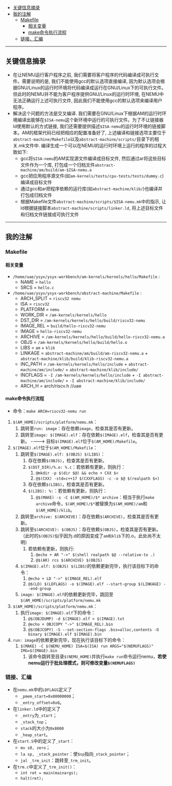 <!-- GFM-TOC -->
- [关键信息摘录](#关键信息摘录)
- [我的注解](#我的注解)
  - [Makefile](#makefile)
    - [相关变量](#相关变量)
    - [make命令执行流程](#make命令执行流程)
  - [链接、汇编](#链接汇编)
<!-- GFM-TOC -->

---
## 关键信息摘录
* 在让NEMU运行客户程序之前, 我们需要将客户程序的代码编译成可执行文件。需要说明的是, 我们不能使用gcc的默认选项直接编译, 因为默认选项会根据GNU/Linux的运行时环境将代码编译成运行在GNU/Linux下的可执行文件。但此时的NEMU并不能为客户程序提供GNU/Linux的运行时环境, 在NEMU中无法正确运行上述可执行文件, 因此我们不能使用gcc的默认选项来编译用户程序。
* 解决这个问题的方法是交叉编译. 我们需要在GNU/Linux下根据AM的运行时环境编译出能够在`$ISA-nemu`这个新环境中运行的可执行文件。为了不让链接器ld使用默认的方式链接, 我们还需要提供描述`$ISA-nemu`的运行时环境的链接脚本。AM的框架代码已经把相应的配置准备好了, 上述编译和链接选项主要位于`abstract-machine/Makefile`以及`abstract-machine/scripts/`目录下的相关.mk文件中. 编译生成一个可以在NEMU的运行时环境上运行的程序的过程大致如下:
   - gcc将`$ISA-nemu`的AM实现源文件编译成目标文件, 然后通过ar将这些目标文件作为一个库, 打包成一个归档文件`abstract-machine/am/build/am-$ISA-nemu.a`
   - gcc把应用程序源文件(如`am-kernels/tests/cpu-tests/tests/dummy.c`)编译成目标文件
   - 通过gcc和ar把程序依赖的运行库(如`abstract-machine/klib/`)也编译并打包成归档文件
   - 根据Makefile文件`abstract-machine/scripts/$ISA-nemu.mk`中的指示, 让ld根据链接脚本`abstract-machine/scripts/linker.ld`, 将上述目标文件和归档文件链接成可执行文件


---
## 我的注解
### Makefile
#### 相关变量
- `/home/uae/ysyx/ysyx-workbench/am-kernels/kernels/hello/Makefile` :
    - NAME = `hello`
    - SRCS = `hello.c`
- `/home/uae/ysyx/ysyx-workbench/abstract-machine/Makefile` :
    - ARCH_SPLIT = `riscv32 nemu`
    - ISA = `riscv32`
    - PLATFORM = `nemu`
    - WORK_DIR = `/am-kernels/kernels/hello`
    - DST_DIR = `/am-kernels/kernels/hello/build/riscv32-nemu`
    - IMAGE_REL = `build/hello-riscv32-nemu`
    - IMAGE = `hello-riscv32-nemu`
    - ARCHIVE = `/am-kernels/kernels/hello/build/hello-riscv32-nemu.a`
    - OBJS = `/am-kernels/kernels/hello/build/hello.o`
    - LIBS = `am` + `klib`
    - LINKAGE = `abstract-machine/am/build/am-riscv32-nemu.a` + `abstract-machine/klib/build/klib-riscv32-nemu.a` 
    - INC_PATH = `/am-kernels/kernels/hello/include` + `abstract-machine/am/include/` + `abstract-machine/klib/include/`     
    - INCFLAGS = `-I /am-kernels/kernels/hello/include` + `-I abstract-machine/am/include/` + `-I abstract-machine/klib/include/` 
    - ARCH_H = arch/riscv.h  //uae

#### make命令执行流程
- 命令：`make ARCH=riscv32-nemu run`
1. `$(AM_HOME)/scripts/platform/nemu.mk`：
   1. 跳转至`run: image`：存在依赖`image`，检查其是否有更新。
   2. 跳转至`image: $(IMAGE).elf`：存在依赖`$(IMAGE).elf`，检查其是否有更新。 ----> 目标`$(IMAGE).elf`位于`$(AM_HOME)/Makefile`。
2. `$(IMAGE).elf`位于`$(AM_HOME)/Makefile`：
   1. 跳转至`$(IMAGE).elf: $(OBJS) $(LIBS)`：
      1. 存在依赖`$(OBJS)`，检查其是否有更新。
      2. `$(DST_DIR)/%.o: %.c`：若依赖有更新，则执行：
         1. `@mkdir -p $(dir $@) && echo + CXX $<`
         2. `@$(CXX) -std=c++17 $(CXXFLAGS) -c -o $@ $(realpath $<)`
      3. 存在依赖`$(LIBS)`，检查其是否有更新。
      4. `$(LIBS): %:`：若依赖有更新，则执行：
         1. `@$(MAKE) -s -C $(AM_HOME)/$* archive`：相当于执行`make archive`命令，`$(AM_HOME)/$*`被替换为`$(AM_HOME)/am`和`$(AM_HOME)/klib`。
   2. 跳转至`archive: $(ARCHIVE)`：存在依赖`$(ARCHIVE)`，检查其是否有更新。
   3. 跳转至`$(ARCHIVE): $(OBJS)`：存在依赖`$(OBJS)`，检查其是否有更新。（此时的`$(OBJS)`似乎因为.d的原因变成了`am和klib`下的.o，此处尚不太明）
      1. 若依赖有更新，则执行:
         1. `@echo + AR "->" $(shell realpath $@ --relative-to .)`
         2. `@$(AR) rcs $(ARCHIVE) $(OBJS)`
   4. `$(IMAGE).elf: $(OBJS) $(LIBS)`的依赖更新完毕，执行该目标下的命令：
      1. `@echo + LD "->" $(IMAGE_REL).elf`
      2. `@$(LD) $(LDFLAGS) -o $(IMAGE).elf --start-group $(LINKAGE) --end-group`
   5. `image: $(IMAGE).elf`的依赖更新完毕，跳回至`$(AM_HOME)/scripts/platform/nemu.mk`
3. `$(AM_HOME)/scripts/platform/nemu.mk`：
   1. 执行`image: $(IMAGE).elf`下的命令：
      1. `@$(OBJDUMP) -d $(IMAGE).elf > $(IMAGE).txt`
      2. `@echo + OBJCOPY "->" $(IMAGE_REL).bin`
      3. `@$(OBJCOPY) -S --set-section-flags .bss=alloc,contents -O binary $(IMAGE).elf $(IMAGE).bin`
4. `run: image`的依赖更新完毕，现在执行该目标下的命令：
   1. `$(MAKE) -C $(NEMU_HOME) ISA=$(ISA) run ARGS="$(NEMUFLAGS)" IMG=$(IMAGE).bin`
      1. 该命令跳转至目录`$(NEMU_HOME)`并执行`make run`命令运行nemu，**若使nemu运行于批处理模式，则可修改变量`$(NEMUFLAGS)`**


### 链接、汇编
- 在`nemu.mk`中的`LDFLAGS`定义了
  - `_pmem_start=0x80000000`；
  - `_entry_offset=0x0`。
- 在`linker.ld`中的定义了
  - `_entry`为`_start`；
  - `_stack_top`；
  - `stack`的大小为`0x8000`
  - `_heap_start`。
- 在`start.S`中的定义了`_start`：
  - `mv s0, zero`；
  - `la sp, _stack_pointer`：使`$sp`指向`_stack_pointer`；
  - `jal _trm_init`：跳转至`_trm_init`。
- 在`trm.c`中定义了`_trm_init()`：
  - `int ret = main(mainargs);`
  - `halt(ret);`
